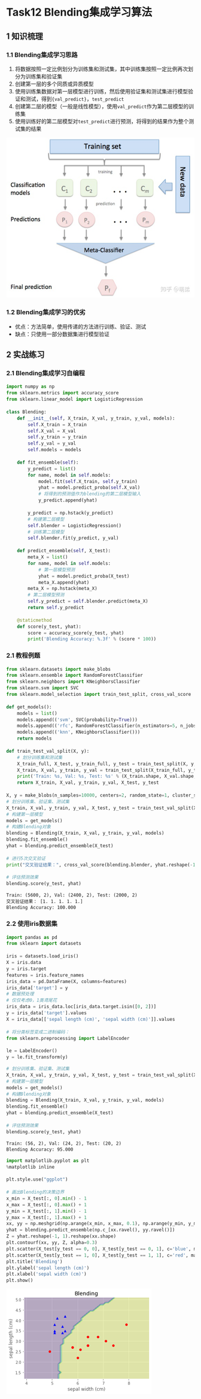 # Task12 Blending集成学习算法

## 1 知识梳理

### 1.1 Blending集成学习思路
1. 将数据按照一定比例划分为训练集和测试集，其中训练集按照一定比例再次划分为训练集和验证集
2. 创建第一层的多个同质或异质模型
3. 使用训练集数据对第一层模型进行训练，然后使用验证集和测试集进行模型验证和测试，得到`{val_predict}`，`test_predict`
4. 创建第二层的模型（一般是线性模型），使用`val_predict`作为第二层模型的训练集
5. 使用训练好的第二层模型对`test_predict`进行预测，将得到的结果作为整个测试集的结果

![jpg](images/ch12/01.jpg)

### 1.2 Blending集成学习的优劣
- 优点：方法简单，使用传递的方法进行训练、验证、测试
- 缺点：只使用一部分数据集进行模型验证

## 2 实战练习

### 2.1 Blending集成学习自编程


```python
import numpy as np
from sklearn.metrics import accuracy_score
from sklearn.linear_model import LogisticRegression

class Blending:
    def __init__(self, X_train, X_val, y_train, y_val, models):
        self.X_train = X_train
        self.X_val = X_val
        self.y_train = y_train
        self.y_val = y_val
        self.models = models

    def fit_ensemble(self):
        y_predict = list()
        for name, model in self.models:
            model.fit(self.X_train, self.y_train)
            yhat = model.predict_proba(self.X_val)
            # 将得到的预测值作为blending的第二层模型输入
            y_predict.append(yhat)

        y_predict = np.hstack(y_predict)
        # 构建第二层模型
        self.blender = LogisticRegression()
        # 训练第二层模型
        self.blender.fit(y_predict, y_val)

    def predict_ensemble(self, X_test):
        meta_X = list()
        for name, model in self.models:
            # 第一层模型预测
            yhat = model.predict_proba(X_test)
            meta_X.append(yhat)
        meta_X = np.hstack(meta_X)
        # 第二层模型预测
        self.y_predict = self.blender.predict(meta_X)
        return self.y_predict

    @staticmethod
    def score(y_test, yhat):
        score = accuracy_score(y_test, yhat)
        print('Blending Accuracy: %.3f' % (score * 100))
```

### 2.1 教程例题


```python
from sklearn.datasets import make_blobs
from sklearn.ensemble import RandomForestClassifier
from sklearn.neighbors import KNeighborsClassifier
from sklearn.svm import SVC
from sklearn.model_selection import train_test_split, cross_val_score

def get_models():
    models = list()
    models.append(('svm', SVC(probability=True)))
    models.append(('rfc', RandomForestClassifier(n_estimators=5, n_jobs=-1, criterion='gini')))
    models.append(('knn', KNeighborsClassifier()))
    return models

def train_test_val_split(X, y):
    # 划分训练集和测试集
    X_train_full, X_test, y_train_full, y_test = train_test_split(X, y, test_size=0.2, random_state=1)
    X_train, X_val, y_train, y_val = train_test_split(X_train_full, y_train_full, test_size=0.3, random_state=1)
    print('Train: %s, Val: %s, Test: %s' % (X_train.shape, X_val.shape, X_test.shape))
    return X_train, X_val, y_train, y_val, X_test, y_test

X, y = make_blobs(n_samples=10000, centers=2, random_state=1, cluster_std=1.0)
# 划分训练集、验证集、测试集
X_train, X_val, y_train, y_val, X_test, y_test = train_test_val_split(X, y)
# 构建第一层模型
models = get_models()
# 构建Blending对象
blending = Blending(X_train, X_val, y_train, y_val, models)
blending.fit_ensemble()
yhat = blending.predict_ensemble(X_test)

# 进行5次交叉验证
print("交叉验证结果：", cross_val_score(blending.blender, yhat.reshape(-1, 1), y_test, cv=5))

# 评估预测效果
blending.score(y_test, yhat)
```

    Train: (5600, 2), Val: (2400, 2), Test: (2000, 2)
    交叉验证结果： [1. 1. 1. 1. 1.]
    Blending Accuracy: 100.000
    

### 2.2 使用iris数据集


```python
import pandas as pd
from sklearn import datasets

iris = datasets.load_iris()
X = iris.data
y = iris.target
features = iris.feature_names
iris_data = pd.DataFrame(X, columns=features)
iris_data['target'] = y
# 数据预处理
# 仅仅考虑0，1类鸢尾花
iris_data = iris_data.loc[iris_data.target.isin([0, 2])]
y = iris_data['target'].values
X = iris_data[['sepal length (cm)', 'sepal width (cm)']].values

# 将分类标签变成二进制编码：
from sklearn.preprocessing import LabelEncoder

le = LabelEncoder()
y = le.fit_transform(y)
```


```python
# 划分训练集、验证集、测试集
X_train, X_val, y_train, y_val, X_test, y_test = train_test_val_split(X, y)
# 构建第一层模型
models = get_models()
# 构建Blending对象
blending = Blending(X_train, X_val, y_train, y_val, models)
blending.fit_ensemble()
yhat = blending.predict_ensemble(X_test)

# 评估预测效果
blending.score(y_test, yhat)
```

    Train: (56, 2), Val: (24, 2), Test: (20, 2)
    Blending Accuracy: 95.000
    


```python
import matplotlib.pyplot as plt
%matplotlib inline

plt.style.use("ggplot")

# 画出Blending的决策边界
x_min = X_test[:, 0].min() - 1
x_max = X_test[:, 0].max() + 1
y_min = X_test[:, 1].min() - 1
y_max = X_test[:, 1].max() + 1
xx, yy = np.meshgrid(np.arange(x_min, x_max, 0.1), np.arange(y_min, y_max, 0.1))
yhat = blending.predict_ensemble(np.c_[xx.ravel(), yy.ravel()])
Z = yhat.reshape(-1, 1).reshape(xx.shape)
plt.contourf(xx, yy, Z, alpha=0.3)
plt.scatter(X_test[y_test == 0, 0], X_test[y_test == 0, 1], c='blue', marker='^')
plt.scatter(X_test[y_test == 1, 0], X_test[y_test == 1, 1], c='red', marker='o')
plt.title('Blending')
plt.ylabel('sepal length (cm)')
plt.xlabel('sepal width (cm)')
plt.show()
```


    
![png](images/ch12/02.png)
    

